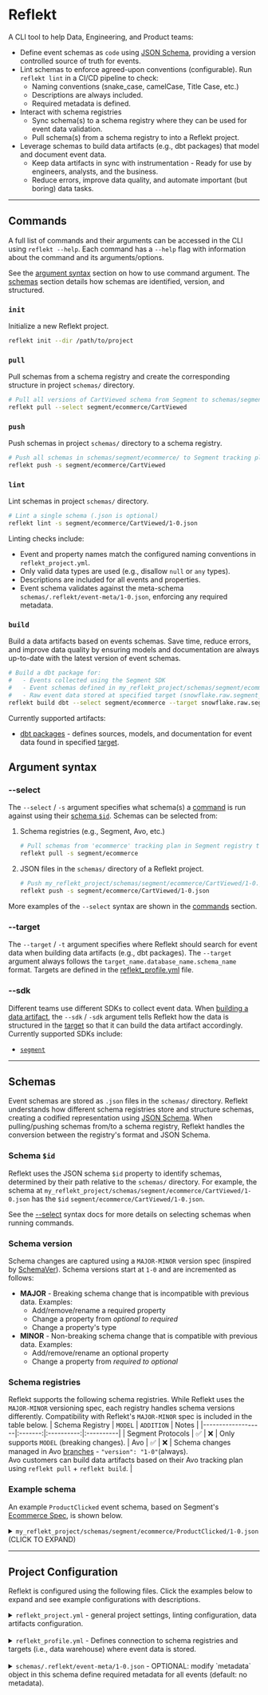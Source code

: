 <!--
SPDX-FileCopyrightText: 2022 Gregory Clunies <greg@reflekt-ci.com>

SPDX-License-Identifier: Apache-2.0
-->

# Reflekt

A CLI tool to help Data, Engineering, and Product teams:
- Define event schemas as `code` using [JSON Schema](https://json-schema.org/), providing a version controlled source of truth for events.
- Lint schemas to enforce agreed-upon conventions (configurable). Run `reflekt lint` in a CI/CD pipeline to check:
    - Naming conventions (snake_case, camelCase, Title Case, etc.)
    - Descriptions are always included.
    - Required metadata is defined.
- Interact with schema registries
  - Sync schema(s) to a schema registry where they can be used for event data validation.
  - Pull schema(s) from a schema registry to into a Reflekt project.
- Leverage schemas to build data artifacts (e.g., dbt packages) that model and document event data.
  - Keep data artifacts in sync with instrumentation - Ready for use by engineers, analysts, and the business.
  - Reduce errors, improve data quality, and automate important (but boring) data tasks.

---

## Commands
A full list of commands and their arguments can be accessed in the CLI using `reflekt --help`. Each command has a `--help` flag with information about the command and its arguments/options.

See the [argument syntax](#argument-syntax) section on how to use command argument. The [schemas](artifacts/dbt/reflekt_demo/dbt_project.yml) section details how schemas are identified, version, and structured.

### `init`
Initialize a new Reflekt project.
```bash
reflekt init --dir /path/to/project
```

### `pull`
Pull schemas from a schema registry and create the corresponding structure in project `schemas/` directory.
```bash
# Pull all versions of CartViewed schema from Segment to schemas/segment/ecommerce/CartViewed/
reflekt pull --select segment/ecommerce/CartViewed
```

### `push`
Push schemas in project `schemas/` directory to a schema registry.
```bash
# Push all schemas in schemas/segment/ecommerce/ to Segment tracking plan 'ecommerce'
reflekt push -s segment/ecommerce/CartViewed
```

### `lint`
Lint schemas in project `schemas/` directory.
```bash
# Lint a single schema (.json is optional)
reflekt lint -s segment/ecommerce/CartViewed/1-0.json
```
Linting checks include:
- Event and property names match the configured naming conventions in `reflekt_project.yml`.
- Only valid data types are used (e.g., disallow `null` or `any` types).
- Descriptions are included for all events and properties.
- Event schema validates against the meta-schema `schemas/.reflekt/event-meta/1-0.json`, enforcing any required metadata.

### `build`
Build a data artifacts based on events schemas. Save time, reduce errors, and improve data quality by ensuring models and documentation are always up-to-date with the latest version of event schemas.

```bash
# Build a dbt package for:
#   - Events collected using the Segment SDK
#   - Event schemas defined in my_reflekt_project/schemas/segment/ecommerce/
#   - Raw event data stored at specified target (snowflake.raw.segment_prod)
reflekt build dbt --select segment/ecommerce --target snowflake.raw.segment_prod --sdk segment
```

Currently supported artifacts:
- [dbt packages](https://docs.getdbt.com/docs/build/packages) - defines sources, models, and documentation for event data found in specified [target](#targets).


## Argument syntax

### --select
The `--select` / `-s` argument specifies what schema(s) a [command](#commands) is run against using their [schema `$id`](#schema-id). Schemas can be selected from:
1. Schema registries (e.g., Segment, Avo, etc.)
   ```bash
   # Pull schemas from 'ecommerce' tracking plan in Segment registry to my_reflekt_project/schemas/segment/ecommerce/
   reflekt pull -s segment/ecommerce
   ```

2. JSON files in the `schemas/` directory of a Reflekt project.
   ```bash
   # Push my_reflekt_project/schemas/segment/ecommerce/CartViewed/1-0.json to 'ecommerce' tracking plan in Segment registry
   reflekt push -s segment/ecommerce/CartViewed/1-0.json
   ```

More examples of the `--select` syntax are shown in the [commands](#commands) section.

### --target
The `--target` / `-t` argument specifies where Reflekt should search for event data when building data artifacts (e.g., dbt packages). The `--target` argument always follows the `target_name.database_name.schema_name` format. Targets are defined in the [reflekt_profile.yml](#reflekt_profileyml) file.

### --sdk
Different teams use different SDKs to collect event data. When [building a data artifact](#build), the `--sdk` / `-sdk` argument tells Reflekt how the data is structured in the [target](#--target) so that it can build the data artifact accordingly. Currently supported SDKs include:
- [`segment`](https://segment.com/)

---

## Schemas
Event schemas are stored as `.json` files in the `schemas/` directory. Reflekt understands how different schema registries store and structure schemas, creating a codified representation using [JSON Schema](https://json-schema.org/). When pulling/pushing schemas from/to a schema registry, Reflekt handles the conversion between the registry's format and JSON Schema.

### Schema `$id`
Reflekt uses the JSON schema `$id` property to identify schemas, determined by their path relative to the `schemas/` directory. For example, the schema at `my_reflekt_project/schemas/segment/ecommerce/CartViewed/1-0.json` has the `$id` `segment/ecommerce/CartViewed/1-0.json`.

See the [--select](#--select) syntax docs for more details on selecting schemas when running commands.

### Schema version
Schema changes are captured using a `MAJOR-MINOR` version spec (inspired by [SchemaVer](https://docs.snowplow.io/docs/pipeline-components-and-applications/iglu/common-architecture/schemaver/)). Schema versions start at `1-0` and are incremented as follows:

- **MAJOR** - Breaking schema change that is incompatible with previous data. Examples:
  - Add/remove/rename a required property
  - Change a property from *optional to required*
  - Change a property's type
- **MINOR** - Non-breaking schema change that is compatible with previous data. Examples:
  - Add/remove/rename an optional property
  - Change a property from *required to optional*

### Schema registries
Reflekt supports the following schema registries. While Reflekt uses the `MAJOR-MINOR` versioning spec, each registry handles schema versions differently. Compatibility with Reflekt's `MAJOR-MINOR` spec is included in the table below.
| Schema Registry   | `MODEL` | `ADDITION` | Notes     |
|-------------------|:-------:|:----------:|:----------|
| Segment Protocols |    ✅    |      ❌    | Only supports `MODEL` (breaking changes).
| Avo               |    ✅    |      ❌    | Schema changes managed in Avo [branches](https://www.avo.app/docs/workspace/branches) - `"version": "1-0"`(always).<br> Avo customers can build data artifacts based on their Avo tracking plan using `reflekt pull` + `reflekt build`. |

### Example schema
An example `ProductClicked` event schema, based on Segment's [Ecommerce Spec](https://segment.com/docs/connections/spec/ecommerce/v2/#product-clicked), is shown below.

<details>
<summary><code>my_reflekt_project/schemas/segment/ecommerce/ProductClicked/1-0.json</code> (CLICK TO EXPAND) </summary>
<br>

```json
{
  "$id": "segment/ecommerce/ProductClicked/1-0.json",
  "$schema": "http://json-schema.org/draft-07/schema#",
  "self": {
      "vendor": "com.my_company",
      "name": "ProductClicked",
      "format": "jsonschema",
      "version": "1-0"
  },
  "metadata": {
      "code_owner": "engineering/ecommerce-squad",
      "product_owner": "product_manager_name@my_company.com",
  },
  "type": "object",
  "properties": {
      "product_id": {
          "type": "string",
          "description": "Database id of the product being viewed"
      },
      "sku": {
          "type": "string",
          "description": "Sku of the product being viewed"
      },
      "category": {
          "type": "string",
          "description": "Category of the product being viewed"
      },
      "name": {
          "type": "string",
          "description": "Name of the product being viewed"
      },
      "brand": {
          "type": "string",
          "description": "Brand of the product being viewed"
      },
      "variant": {
          "type": "string",
          "description": "Variant of the product being viewed"
      },
      "price": {
          "type": "number",
          "description": "Price of the product ($) being viewed"
      },
      "quantity": {
          "type": "integer",
          "description": "Quantity of the product being viewed"
      },
      "coupon": {
          "type": "string",
          "description": "Coupon code associated with a product (for example, MAY_DEALS_3)"
      },
      "position": {
          "type": "integer",
          "description": "Position in the product list (ex. 3)"
      },
      "url": {
          "type": "string",
          "description": "URL of the product being viewed"
      },
      "image_url": {
          "type": "string",
          "description": "URL of the product image being viewed"
      },
  },
  "required": [],
  "additionalProperties": false,
  "metrics": {
      "dimensions": [],
      "measures": []
  }
}
```

</details>

---

## Project Configuration

Reflekt is configured using the following files. Click the examples below to expand and see example configurations with descriptions.

<details>
<summary><code>reflekt_project.yml</code> - general project settings, linting configuration, data artifacts configuration. </summary>
<br>

```yaml
# GENERAL CONFIG ----------------------------------------------------------------------
version: 1.0

name: reflekt_demo      # Project name
vendor: com.my_company  # Default vendor for schemas in reflekt project
profile: dev_reflekt    # Profile to use from reflekt_profiles.yml
# profiles_path: path/to/reflekt_profiles.yml  # Optional. Default: ~/.reflekt/reflekt_profiles.yml

# SCHEMAS CONFIG ----------------------------------------------------------------------
schemas:                        # Define schema conventions
  conventions:
    event:
      casing: title             # title | snake | camel | any
      capitalize_camel: true    # Only used if 'casing: camel'
      numbers: false            # Allow numbers in event names
      reserved: []              # Reserved event names
    property:
      casing: snake             # title | snake | camel | any
      capitalize_camel: true    # Only used if 'casing: camel'
      numbers: false            # Allow numbers in property names
      reserved: []              # Reserved property names
    data_types: [string, integer, number, boolean, object, array, any, 'null']

# REGISTRY CONFIG ---------------------------------------------------------------------
registry:                 # Additional config for schema registries (i.e. branch IDs)
  avo:
    branches:
      staging: HqC13KbRJ  # Branch ID for staging tracking plan. Safe to version control. Used by `reflekt pull`
      main: main

# ARTIFACTS CONFIG -----------------------------------------------------------------------
artifacts:              # Configure how data artifacts are built
  dbt:                  # dbt package config
    sources:
      prefix: __src_    # Source files start with this prefix
    models:
      prefix: stg_      # Model files start with this prefix
    docs:
      prefix: _stg_     # Docs files start with this prefix
      in_folder: false  # Docs files in separate folder?
      tests:            # Add tests for specific columns
        id: [unique, not_null]

```

</details>
<br>

<details>
<summary><code>reflekt_profile.yml</code> - Defines connection to schema registries and targets (i.e., data warehouse) where event data is stored. </summary>
<br>

```yaml
version: 1.0
dev_reflekt:
  registry:
    - type: segment
      api_token: segment_api_token                        # https://docs.segmentapis.com/tag/Getting-Started#section/Get-an-API-token
    - type: avo
      workspace_id: avo_workspace_id                      # https://www.avo.app/docs/public-api/export-tracking-plan#endpoint
      service_account_name: avo_service_account_name      # https://www.avo.app/docs/public-api/authentication#creating-service-accounts
      service_account_secret: avo_service_account_secret
  target:              # Define target(s) (i.e., data warehouses) where event data is stored
    - name: snowflake  # Target name used in --target target_name.database_name.schema_name argument. Does not have to match `type:` config
      type: snowflake  # Snowflake data warehouse. Credentials follow.
      account: yta05625
      database: raw
      warehouse: transforming
      role: transformer
      user: reflekt_user
      password: reflekt_user_password

    - name: redshift
      type: redshift   # Redshift data warehouse. Credentials follow.
      host: example-redshift-cluster-1.abc123.us-west-1.redshift.amazonaws.com
      database: raw
      port: 5439
      user: reflekt_user
      password: reflekt_user_password

```

</details>
<br>

<details>
<summary><code>schemas/.reflekt/event-meta/1-0.json</code> - OPTIONAL: modify `metadata` object in this schema define required metadata for all events (default: no metadata).</summary>
<br>

```json
{
    "$schema": "http://json-schema.org/draft-07/schema#",
    "$id": ".reflekt/event-meta/1-0.json",
    "description": "Meta-schema for all Reflekt events",
    "self": {
        "vendor": "reflekt",
        "name": "meta",
        "format": "jsonschema",
        "version": "1-0"
    },
    "type": "object",
    "allOf": [
        {
            "$ref": "http://json-schema.org/draft-07/schema#"
        },
        {
            "properties": {
                "self": {
                    "type": "object",
                    "properties": {
                        "vendor": {
                            "type": "string",
                            "description": "The company, application, team, or system that authored the schema (e.g., com.company, com.company.android, com.company.marketing)"
                        },
                        "name": {
                            "type": "string",
                            "description": "The schema name. Describes what the schema is meant to capture (e.g., pageViewed, clickedLink)"
                        },
                        "format": {
                            "type": "string",
                            "description": "The format of the schema",
                            "const": "jsonschema"
                        },
                        "version": {
                            "type": "string",
                            "description": "The schema version, in MODEL-ADDITION format (e.g., 1-0, 1-1, 2-3, etc.)",
                            "pattern": "^[1-9][0-9]*-(0|[1-9][0-9]*)$"
                        }
                    },
                    "required": ["vendor", "name", "format", "version"],
                    "additionalProperties": false
                },
                "metadata": {  // EXAMPLE: Defining required metadata ( code_owner, product_owner, stakeholders)
                    "type": "object",
                    "description": "Required metadata for all event schemas",
                    "properties": {
                        "code_owner": {
                            "type": "string"
                        },
                        "product_owner": {
                            "type": "string"
                        },
                        "stakeholders": {
                            "type": "array",
                            "items": {"type": "string"}
                        },
                    },
                    "required": ["code_owner", "product_owner"],
                    "additionalProperties": false
                },
                "properties": {},
                "tests": {},
                "metrics": {
                    "type": "object",
                    "properties": {
                        "dimensions": {
                            "type": "array",
                            "description": "Schema properties to be used as dimensions",
                            "items": {"type": "string"}
                        },
                        "measures": {
                            "type": "array",
                            "description": "Schema properties to be used as measures",
                            "items": { "type": "string"}
                        }
                    },
                    "required": ["dimensions", "measures"],
                    "additionalProperties": false
                }
            },
            "required": ["self", "metadata", "properties"]
        }
    ]
}

```

</details>


